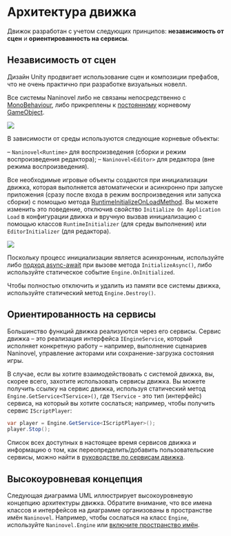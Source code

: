 ﻿# Архитектура движка

Движок разработан с учетом следующих принципов: **независимость от сцен** и **ориентированность на сервисы**.

## Независимость от сцен

Дизайн Unity продвигает использование сцен и композиции префабов, что не очень практично при разработке визуальных новелл.

Все системы Naninovel либо не связаны непосредственно с [MonoBehaviour](https://docs.unity3d.com/ScriptReference/MonoBehaviour.html), либо прикреплены к [постоянному](https://docs.unity3d.com/ScriptReference/Object.DontDestroyOnLoad.html) корневому [GameObject](https://docs.unity3d.com/ScriptReference/GameObject.html).

![](https://i.gyazo.com/9805e2ce450bc486a007cdc001f8ae13.png)

В зависимости от среды используются следующие корневые объекты:

– `Naninovel<Runtime>` для воспроизведения (сборки и режим воспроизведения редактора);
– `Naninovel<Editor>` для редактора (вне режима воспроизведения).

Все необходимые игровые объекты создаются при инициализации движка, которая выполняется автоматически и асинхронно при запуске приложения (сразу после входа в режим воспроизведения или запуска сборки) с помощью метода [RuntimeInitializeOnLoadMethod](https://docs.unity3d.com/ScriptReference/RuntimeInitializeOnLoadMethodAttribute.html). Вы можете изменить это поведение, отключив свойство `Initialize On Application Load` в конфигурации движка и вручную вызвав инициализацию с помощью классов `RuntimeInitializer` (для среды выполнения) или `EditorInitializer` (для редактора).

![](https://i.gyazo.com/f58a8af9f2f6d71286061e55fc228896.png)

Поскольку процесс инициализации является асинхронным, используйте либо [подход async-await](https://docs.microsoft.com/en-us/dotnet/csharp/programming-guide/concepts/async/) при вызове метода `InitializeAsync()`, либо используйте статическое событие `Engine.OnInitialized`.

Чтобы полностью отключить и удалить из памяти все системы движка, используйте статический метод `Engine.Destroy()`.

## Ориентированность на сервисы

Большинство функций движка реализуются через его сервисы. Сервис движка – это реализация интерфейса `IEngineService`, который исполняет конкретную работу – например, выполнение сценариев Naninovel, управление акторами или сохранение-загрузка состояния игры.

В случае, если вы хотите взаимодействовать с системой движка, вы, скорее всего, захотите использовать сервисы движка. Вы можете получить ссылку на сервис движка, используя статический метод `Engine.GetService<TService>()`, где `TService` - это тип (интерфейс) сервиса, на который вы хотите сослаться; например, чтобы получить сервис `IScriptPlayer`:

```csharp
var player = Engine.GetService<IScriptPlayer>();
player.Stop();
```
Список всех доступных в настоящее время сервисов движка и информацию о том, как переопределить/добавить пользовательские сервисы, можно найти в [руководстве по сервисам движка](/ru/guide/engine-services.md).

## Высокоуровневая концепция

Следующая диаграмма UML иллюстрирует высокоуровневую концепцию архитектуры движка. Обратите внимание, что все имена классов и интерфейсов на диаграмме организованы в пространстве имён `Naninovel`. Например, чтобы сослаться на класс `Engine`, используйте `Naninovel.Engine` или [включите пространство имён](https://docs.microsoft.com/en-us/dotnet/csharp/programming-guide/namespaces/using-namespaces).

<object style="width:100%; max-width:699px" data="/assets/img/engine-design.svg" type="image/svg+xml"></object>
